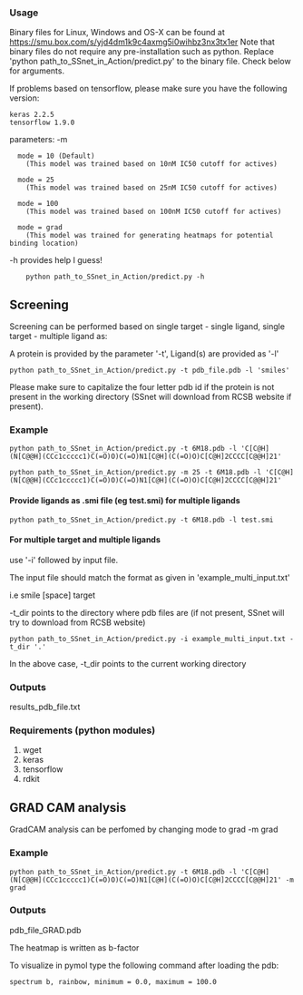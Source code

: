 
### Usage

Binary files for Linux, Windows and OS-X can be found at https://smu.box.com/s/yjd4dm1k9c4axmg5i0wihbz3nx3tx1er
Note that binary files do not require any pre-installation such as python. Replace 'python path_to_SSnet_in_Action/predict.py' to the binary file. Check below for arguments.

If problems based on tensorflow, please make sure you have the following version:

    keras 2.2.5
    tensorflow 1.9.0

parameters:
-m <mode>
    
      mode = 10 (Default)
        (This model was trained based on 10nM IC50 cutoff for actives)
    
      mode = 25
        (This model was trained based on 25nM IC50 cutoff for actives)
        
      mode = 100
        (This model was trained based on 100nM IC50 cutoff for actives)
        
      mode = grad
        (This model was trained for generating heatmaps for potential binding location)
  
 -h
    provides help I guess!
    
        python path_to_SSnet_in_Action/predict.py -h


## Screening
Screening can be performed based on single target - single ligand, single target - multiple ligand as: 

A protein is provided by the parameter '-t',
Ligand(s) are provided as '-l' 

    python path_to_SSnet_in_Action/predict.py -t pdb_file.pdb -l 'smiles'

Please make sure to capitalize the four letter pdb id if the protein is not present in the working directory (SSnet will download from RCSB website if present).

### Example

    python path_to_SSnet_in_Action/predict.py -t 6M18.pdb -l 'C[C@H](N[C@@H](CCc1ccccc1)C(=O)O)C(=O)N1[C@H](C(=O)O)C[C@H]2CCCC[C@@H]21'
    
    python path_to_SSnet_in_Action/predict.py -m 25 -t 6M18.pdb -l 'C[C@H](N[C@@H](CCc1ccccc1)C(=O)O)C(=O)N1[C@H](C(=O)O)C[C@H]2CCCC[C@@H]21'


#### Provide ligands as .smi file (eg test.smi) for multiple ligands

    python path_to_SSnet_in_Action/predict.py -t 6M18.pdb -l test.smi

#### For multiple target and multiple ligands

use '-i' followed by input file.

The input file should match the format as given in 'example_multi_input.txt'

i.e smile [space] target

-t_dir points to the directory where pdb files are (if not present, SSnet will try to download from RCSB website)

    python path_to_SSnet_in_Action/predict.py -i example_multi_input.txt -t_dir '.'
    
In the above case, -t_dir points to the current working directory


### Outputs

results_pdb_file.txt

### Requirements (python modules)

1) wget
2) keras
3) tensorflow
4) rdkit





## GRAD CAM analysis

GradCAM analysis can be perfomed by changing mode to grad
-m grad

### Example

    python path_to_SSnet_in_Action/predict.py -t 6M18.pdb -l 'C[C@H](N[C@@H](CCc1ccccc1)C(=O)O)C(=O)N1[C@H](C(=O)O)C[C@H]2CCCC[C@@H]21' -m grad

### Outputs

pdb_file_GRAD.pdb

The heatmap is written as b-factor

To visualize in pymol type the following command after loading the pdb:

    spectrum b, rainbow, minimum = 0.0, maximum = 100.0


